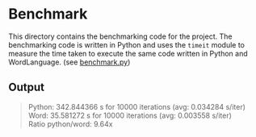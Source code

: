 # Benchmark

This directory contains the benchmarking code for the project. The benchmarking code is written in Python and uses the `timeit` module to measure the time taken to execute the same code written in Python and WordLanguage. (see [benchmark.py](benchmark.py))

## Output

> Python: 342.844366 s for 10000 iterations (avg: 0.034284 s/iter) \
Word: 35.581272 s for 10000 iterations (avg: 0.003558 s/iter) \
Ratio python/word: 9.64x